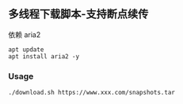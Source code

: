 ## 多线程下载脚本-支持断点续传

依赖 aria2 
```
apt update
apt install aria2 -y
```

### Usage
```
./download.sh https://www.xxx.com/snapshots.tar
```
